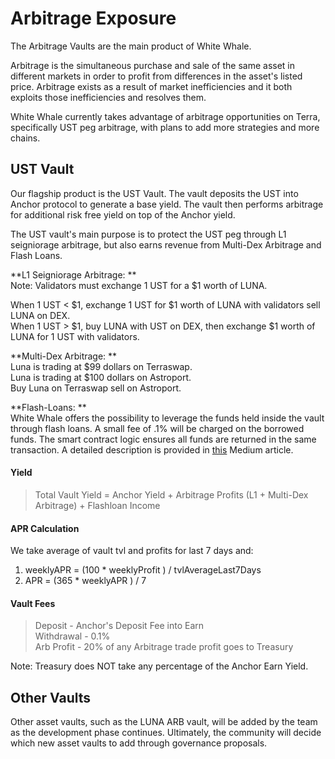 # Arbitrage Exposure

The Arbitrage Vaults are the main product of White Whale. 

Arbitrage is the simultaneous purchase and sale of the same asset in different markets in order to profit from differences in the asset's listed price. Arbitrage exists as a result of market inefficiencies and it both exploits those inefficiencies and resolves them.

White Whale currently takes advantage of arbitrage opportunities on Terra, specifically UST peg arbitrage, with plans to add more strategies and more chains. 
## UST Vault

Our flagship product is the UST Vault. The vault deposits the UST into Anchor protocol to generate a base yield. The vault then performs arbitrage for additional risk free yield on top of the Anchor yield. 

The UST vault's main purpose is to protect the UST peg through L1 seigniorage arbitrage, but also earns revenue from Multi-Dex Arbitrage and Flash Loans. 

**L1 Seigniorage Arbitrage: **   
Note: Validators must exchange 1 UST for a $1 worth of LUNA. 

When 1 UST < $1, exchange 1 UST for $1 worth of LUNA with validators sell LUNA on DEX.  
When 1 UST > $1, buy LUNA with UST on DEX, then exchange $1 worth of LUNA for 1 UST with validators.  

**Multi-Dex Arbitrage:  **  
Luna is trading at $99 dollars on Terraswap.   
Luna is trading at $100 dollars on Astroport.   
Buy Luna on Terraswap sell on Astroport. 

**Flash-Loans:  **  
White Whale offers the possibility to 
leverage the funds held inside the vault through flash loans. A small fee of .1% will be
charged on the borrowed funds. The smart contract logic ensures all funds are returned in
the same transaction. A detailed description is provided in [this](https://medium.com/@whitewhaleterra/white-whale-releases-details-on-flash-loan-architecture-18cae06e5bef) Medium article.

#### Yield 
> Total Vault Yield = Anchor Yield + Arbitrage Profits (L1 + Multi-Dex Arbitrage) + Flashloan Income

#### APR Calculation
We take average of vault tvl and profits for last 7 days and:   
1. weeklyAPR = (100 * weeklyProfit ) / tvlAverageLast7Days  
2. APR = (365 * weeklyAPR ) / 7  

#### Vault Fees

> Deposit - Anchor's Deposit Fee into Earn  
> Withdrawal - 0.1%  
> Arb Profit - 20% of any Arbitrage trade profit goes to Treasury  

Note: Treasury does NOT take any percentage of the Anchor Earn Yield.

## Other Vaults

Other asset vaults, such as the LUNA ARB vault, will be added
by the team as the development phase continues. Ultimately, the
community will decide which new asset vaults to add through governance proposals.






